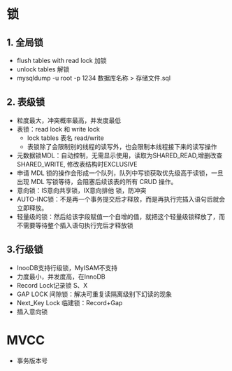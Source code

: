 # 锁
## 1. 全局锁
- flush tables with read lock 加锁
- unlock tables 解锁
- mysqldump -u root -p 1234 数据库名称 > 存储文件.sql
## 2. 表级锁
- 粒度最大，冲突概率最高，并发度最低
- 表锁：read lock 和 write lock
  - lock tables 表名 read/write
  - 表锁除了会限制别的线程的读写外，也会限制本线程接下来的读写操作
- 元数据锁MDL：自动控制，无需显示使用，读取为SHARED_READ,增删改查 SHARED_WRITE, 修改表结构时EXCLUSIVE
- 申请 MDL 锁的操作会形成一个队列，队列中写锁获取优先级高于读锁，一旦出现 MDL 写锁等待，会阻塞后续该表的所有 CRUD 操作。
- 意向锁：IS意向共享锁，IX意向排他  锁，防冲突
- AUTO-INC锁：不是再一个事务提交后才释放，而是再执行完插入语句后就会立即释放。
- 轻量级的锁：然后给该字段赋值一个自增的值，就把这个轻量级锁释放了，而不需要等待整个插入语句执行完后才释放锁
## 3.行级锁
- InooDB支持行级锁，MyISAM不支持
- 力度最小，并发度高，在InnoDB
- Record Lock记录锁 S、X
- GAP LOCK 间隙锁：解决可重复读隔离级别下幻读的现象
- Next_Key Lock 临建锁：Record+Gap
- 插入意向锁

# MVCC
- 事务版本号

